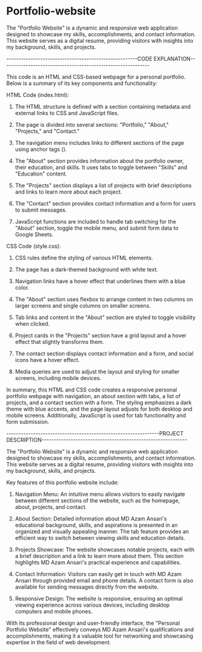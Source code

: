 # Portfolio-website
The "Portfolio Website" is a dynamic and responsive web application designed to showcase my skills, accomplishments, and contact information. This website serves as a digital resume, providing visitors with insights into my background, skills, and projects.

------------------------------------------------------CODE EXPLANATION-------------------------------------------------------------

This code is an HTML and CSS-based webpage for a personal portfolio. Below is a summary of its key components and functionality:

HTML Code (index.html):

1. The HTML structure is defined with a <head> section containing metadata and external links to CSS and JavaScript files.

2. The page is divided into several sections: "Portfolio," "About," "Projects," and "Contact."

3. The navigation menu includes links to different sections of the page using anchor tags (<a>).

4. The "About" section provides information about the portfolio owner, their education, and skills. It uses tabs to toggle between "Skills" and "Education" content.

5. The "Projects" section displays a list of projects with brief descriptions and links to learn more about each project.

6. The "Contact" section provides contact information and a form for users to submit messages.

7. JavaScript functions are included to handle tab switching for the "About" section, toggle the mobile menu, and submit form data to Google Sheets.

CSS Code (style.css):

1. CSS rules define the styling of various HTML elements.

2. The page has a dark-themed background with white text.

3. Navigation links have a hover effect that underlines them with a blue color.

4. The "About" section uses flexbox to arrange content in two columns on larger screens and single columns on smaller screens.

5. Tab links and content in the "About" section are styled to toggle visibility when clicked.

6. Project cards in the "Projects" section have a grid layout and a hover effect that slightly transforms them.

7. The contact section displays contact information and a form, and social icons have a hover effect.

8. Media queries are used to adjust the layout and styling for smaller screens, including mobile devices.

In summary, this HTML and CSS code creates a responsive personal portfolio webpage with navigation, an about section with tabs, a list of projects, and a contact section with a form. The styling emphasizes a dark theme with blue accents, and the page layout adjusts for both desktop and mobile screens. Additionally, JavaScript is used for tab functionality and form submission.

---------------------------------------------------------------PROJECT DESCRIPTION------------------------------------------------------------

The "Portfolio Website" is a dynamic and responsive web application designed to showcase my skills, accomplishments, and contact information. This website serves as a digital resume, providing visitors with insights into my background, skills, and projects.

Key features of this portfolio website include:

1. Navigation Menu: An intuitive menu allows visitors to easily navigate between different sections of the website, such as the homepage, about, projects, and contact.

2. About Section: Detailed information about MD Azam Ansari's educational background, skills, and aspirations is presented in an organized and visually appealing manner. The tab feature provides an 
   efficient way to switch between viewing skills and education details.

3. Projects Showcase: The website showcases notable projects, each with a brief description and a link to learn more about them. This section highlights MD Azam Ansari's practical experience and 
   capabilities.

4. Contact Information: Visitors can easily get in touch with MD Azam Ansari through provided email and phone details. A contact form is also available for sending messages directly from the website.

5. Responsive Design: The website is responsive, ensuring an optimal viewing experience across various devices, including desktop computers and mobile phones.

With its professional design and user-friendly interface, the "Personal Portfolio Website" effectively conveys MD Azam Ansari's qualifications and accomplishments, making it a valuable tool for networking and showcasing expertise in the field of web development.
